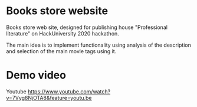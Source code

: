 # Books store website
Books store web site, designed for publishing house "Professional literature" on HackUniversity 2020 hackathon.

The main idea is to implement functionality using analysis of the description and selection of the main movie tags using it.

# Demo video
Youtube https://www.youtube.com/watch?v=7Vyg8NjOTA8&feature=youtu.be
